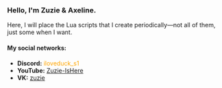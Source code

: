 ### Hello, I'm Zuzie & Axeline.

Here, I will place the Lua scripts that I create periodically—not all of them, just some when I want.

#### My social networks:

- **Discord:** <span style="color: #FFA500;">iloveduck_s1</span>
- **YouTube:** [Zuzie-IsHere](https://www.youtube.com/@Zuzie-IsHere)
- **VK:** [zuzie](https://vk.com/zuzie)
